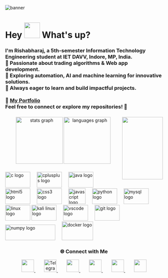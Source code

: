![banner](https://capsule-render.vercel.app/api?type=waving&color=0:00c6ff,100:0072ff&height=180&section=header&text=Rishabharaj%20Sharma&fontSize=20&fontColor=ffffff)
<h1> Hey <img src="https://emojis.slackmojis.com/emojis/images/1577305505/7373/hand_wave.gif?1577305505" width="50" /> What's up?</h1>

<h3 align="left">
I'm Rishabharaj, a 5th-semester Information Technology Engineering student at IET DAVV, Indore, MP, India.<br>
🔹 Passionate about trading algorithms & Web app development.<br>
🔹 Exploring automation, AI  and machine learning for innovative solutions.<br>
🔹 Always eager to learn and build impactful projects.<br><br>
🔗 <b><a href="https://hello-rs.vercel.app/index.html" target="_blank">My Portfolio</a></b><br>
Feel free to connect or explore my repositories! 🚀
</h3>

###

<img align="right" height="200" src="https://i.imgflip.com/9hq6yk.gif" height="15"  width="130" />

<div align="center">
  <img src="https://github-readme-stats.vercel.app/api?username=rishabharaj&hide_title=false&hide_rank=false&show_icons=true&include_all_commits=true&count_private=true&disable_animations=false&theme=dracula&locale=en&hide_border=false&order=1" height="150" alt="stats graph"  />
  <img src="https://github-readme-stats.vercel.app/api/top-langs?username=rishabharaj&locale=en&hide_title=false&layout=compact&card_width=320&langs_count=9&theme=dracula&hide_border=false&order=2" height="150" alt="languages graph"  />
</div>

###

<div align="left">
  <img src="https://cdn.jsdelivr.net/gh/devicons/devicon/icons/c/c-original.svg" height="50" width="80" alt="c logo"  />
  <img width="13" />
  <img src="https://cdn.jsdelivr.net/gh/devicons/devicon/icons/cplusplus/cplusplus-original.svg" height="50" width="80" alt="cplusplus logo"  />
  <img width="13" />
  <img src="https://cdn.jsdelivr.net/gh/devicons/devicon/icons/java/java-original.svg" height="50"  width="80" alt="java logo"  />
  <img width="13" />
  <img src="https://cdn.jsdelivr.net/gh/devicons/devicon/icons/html5/html5-original.svg" height="50" width="80" alt="html5 logo"  />
  <img width="13" />
  <img src="https://cdn.jsdelivr.net/gh/devicons/devicon/icons/css3/css3-original.svg" height="50" width="80" alt="css3 logo"  />
  <img width="13" />
  <img src="https://cdn.jsdelivr.net/gh/devicons/devicon/icons/javascript/javascript-original.svg" height="50" width="55" alt="javascript logo"  />
  <img width="13" />
  <img src="https://cdn.jsdelivr.net/gh/devicons/devicon/icons/python/python-original.svg" height="50" width="80" alt="python logo"  />
  <img width="13" />
  <img src="https://cdn.jsdelivr.net/gh/devicons/devicon/icons/mysql/mysql-original.svg" height="50"  width="80" alt="mysql logo"  />
  <img width="13" />
  <img src="https://cdn.jsdelivr.net/gh/devicons/devicon/icons/linux/linux-original.svg" height="50"  width="80" alt="linux logo"  />

  <img src="https://cdn.jsdelivr.net/gh/marwin1991/profile-technology-icons/icons/kali_linux.png" height="50" width="80"  alt="kali linux logo" />
  <img width="13" />
  <img src="https://cdn.jsdelivr.net/gh/devicons/devicon/icons/vscode/vscode-original.svg" height="50" width="80" alt="vscode logo" />
  <img width="13" />
  <img src="https://cdn.jsdelivr.net/gh/devicons/devicon/icons/git/git-original.svg" height="50" width="80" alt="git logo" />
  <img width="13" />
  <img src="https://raw.githubusercontent.com/numpy/numpy/main/branding/logo/primary/numpylogo.svg" height="50" width="160" alt="numpy logo" />
  <img width="13" />
  <img src="https://cdn.jsdelivr.net/gh/devicons/devicon/icons/docker/docker-original.svg" height="60" width="100" alt="docker logo" />
</div>

###



###

<div align="left">
  <h3 align="center">🌐 Connect with Me</h3>
<div align="center">
  <a href="https://instagram.com/eclipsor_rishabh" target="_blank" style="margin: 0 10px;">
    <img src="https://skillicons.dev/icons?i=instagram" width="40" height="40" />
  </a>
  &nbsp;
  <a href="https://t.me/eclipsor_108" target="_blank" style="margin: 0 10px;">
    <img src="https://cdn-icons-png.flaticon.com/512/2111/2111646.png" width="40" height="40" alt="Telegram" />
  </a>
  &nbsp;
  <a href="https://discordapp.com/users/rishabharaj" target="_blank" style="margin: 0 10px;">
    <img src="https://skillicons.dev/icons?i=discord" width="40" height="40" />
  </a>
  &nbsp;
  <a href="mailto:rishabharaj321@gmail.com" target="_blank" style="margin: 0 10px;">
    <img src="https://skillicons.dev/icons?i=gmail" width="40" height="40" />
  </a>
  &nbsp;
  <a href="https://linkedin.com/in/rishabharaj-sharma-57a7a8256" target="_blank" style="margin: 0 10px;">
    <img src="https://skillicons.dev/icons?i=linkedin" width="40" height="40" />
  </a>
  &nbsp;
  <a href="https://github.com/eclipsor" target="_blank" style="margin: 0 10px;">
    <img src="https://skillicons.dev/icons?i=github" width="40" height="40" />
  </a>
</div>

</div>

</div>



###
